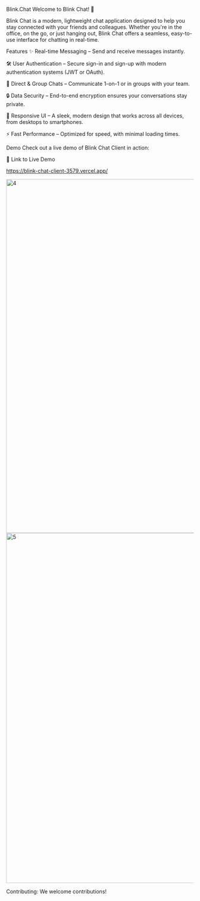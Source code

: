 Blink.Chat
Welcome to Blink Chat! 🚀

Blink Chat is a modern, lightweight chat application designed to help you stay connected with your friends and colleagues. Whether you're in the office, on the go, or just hanging out, Blink Chat offers a seamless, easy-to-use interface for chatting in real-time.

Features
✨ Real-time Messaging – Send and receive messages instantly.

🛠️ User Authentication – Secure sign-in and sign-up with modern authentication systems (JWT or OAuth).

💬 Direct & Group Chats – Communicate 1-on-1 or in groups with your team.

🔒 Data Security – End-to-end encryption ensures your conversations stay private.

📱 Responsive UI – A sleek, modern design that works across all devices, from desktops to smartphones.

⚡ Fast Performance – Optimized for speed, with minimal loading times.

Demo
Check out a live demo of Blink Chat Client in action:

🔗 Link to Live Demo

https://blink-chat-client-3579.vercel.app/

<img width="950" alt="4" src="https://github.com/user-attachments/assets/4a94a036-6ef1-47f5-bc3d-0191760d10c3" />

<img width="940" alt="5" src="https://github.com/user-attachments/assets/9ae5c09c-6def-4b68-ba14-1f39adb27b97" />




Contributing:
We welcome contributions! 
